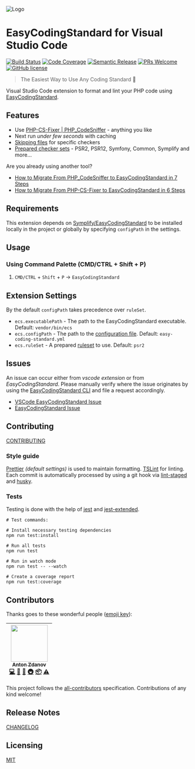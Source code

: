 ![Logo](https://user-images.githubusercontent.com/6123841/45583639-acff8200-b8ce-11e8-83a4-10a260e33035.png)

# EasyCodingStandard for Visual Studio Code

[![Build Status](https://img.shields.io/circleci/project/github/azdanov/vscode-easy-coding-standard.png)](https://circleci.com/gh/azdanov/vscode-easy-coding-standard) [![Code Coverage](https://img.shields.io/codecov/c/github/azdanov/vscode-easy-coding-standard.png)](https://codecov.io/gh/azdanov/vscode-easy-coding-standard) [![Semantic Release](https://img.shields.io/badge/deploy-semantic--release-%23db077c.png)](https://github.com/semantic-release/semantic-release) [![PRs Welcome](https://img.shields.io/badge/PRs-welcome-brightgreen.png)](http://makeapullrequest.com) [![GitHub license](https://img.shields.io/badge/license-MIT-blue.png)](./LICENSE)

> The Easiest Way to Use Any Coding Standard 🐘

Visual Studio Code extension to format and lint your PHP code using [EasyCodingStandard](https://github.com/Symplify/EasyCodingStandard).

## Features

- Use [PHP-CS-Fixer | PHP_CodeSniffer](https://www.tomasvotruba.cz/blog/2017/05/03/combine-power-of-php-code-sniffer-and-php-cs-fixer-in-3-lines/) - anything you like
- Next run _under few seconds_ with caching
- [Skipping files](https://github.com/Symplify/EasyCodingStandard#ignore-what-you-cant-fix) for specific checkers
- [Prepared checker sets](https://github.com/Symplify/EasyCodingStandard#use-prepared-checker-sets) - PSR2, PSR12, Symfony, Common, Symplify and more...

Are you already using another tool?

- [How to Migrate From PHP_CodeSniffer to EasyCodingStandard in 7 Steps](https://www.tomasvotruba.cz/blog/2018/06/04/how-to-migrate-from-php-code-sniffer-to-easy-coding-standard/#comment-4086561141)
- [How to Migrate From PHP-CS-Fixer to EasyCodingStandard in 6 Steps](https://www.tomasvotruba.cz/blog/2018/06/07/how-to-migrate-from-php-cs-fixer-to-easy-coding-standard/)

## Requirements

This extension depends on [Symplify/EasyCodingStandard](https://github.com/Symplify/EasyCodingStandard#install) to be installed locally in the project or globally by specifying `configPath` in the settings.

## Usage

### Using Command Palette (CMD/CTRL + Shift + P)

1. `CMD/CTRL` + `Shift` + `P` -> `EasyCodingStandard`

## Extension Settings

By the default `configPath` takes precedence over `ruleSet`.

- `ecs.executablePath` - The path to the EasyCodingStandard executable. Default: `vendor/bin/ecs`
- `ecs.configPath` - The path to the [configuration file](https://github.com/Symplify/EasyCodingStandard#1-create-configuration-and-setup-checkers). Default: `easy-coding-standard.yml`
- `ecs.ruleSet` - A prepared [ruleset](https://github.com/Symplify/EasyCodingStandard#use-prepared-checker-sets) to use. Default: `psr2`

## Issues

An issue can occur either from _vscode extension_ or from _EasyCodingStandard_. Please manually verify where the issue originates by using the [EasyCodingStandard CLI](https://github.com/Symplify/EasyCodingStandard#usage) and file a request accordingly.

- [VSCode EasyCodingStandard Issue](https://github.com/azdanov/vscode-easy-coding-standard/issues/new)
- [EasyCodingStandard Issue](https://github.com/Symplify/Symplify/issues/new)

## Contributing

[CONTRIBUTING](./CONTRIBUTING.md)

### Style guide

[Prettier](https://prettier.io/) _(default settings)_ is used to maintain formatting. [TSLint](https://github.com/palantir/tslint) for linting. Each commit is automatically processed by using a git hook via [lint-staged](https://github.com/okonet/lint-staged) and [husky](https://github.com/typicode/husky).

### Tests

Testing is done with the help of [jest](https://jestjs.io/) and [jest-extended](https://github.com/jest-community/jest-extended).

```shell
# Test commands:

# Install necessary testing dependencies
npm run test:install

# Run all tests
npm run test

# Run in watch mode
npm run test -- --watch

# Create a coverage report
npm run test:coverage
```

## Contributors

Thanks goes to these wonderful people ([emoji key](https://github.com/kentcdodds/all-contributors#emoji-key)):

<!-- ALL-CONTRIBUTORS-LIST:START - Do not remove or modify this section -->
<!-- prettier-ignore -->
| [<img src="https://avatars2.githubusercontent.com/u/6123841?v=4" width="100px;"/><br /><sub><b>Anton Zdanov</b></sub>](https://azdanov.js.org/)<br />[💻](https://github.com/azdanov/vscode-easy-coding-standard/commits?author=azdanov "Code") [📖](https://github.com/azdanov/vscode-easy-coding-standard/commits?author=azdanov "Documentation") [🤔](#ideas-azdanov "Ideas, Planning, & Feedback") [🚇](#infra-azdanov "Infrastructure (Hosting, Build-Tools, etc)") [📦](#platform-azdanov "Packaging/porting to new platform") [⚠️](https://github.com/azdanov/vscode-easy-coding-standard/commits?author=azdanov "Tests") |
| :---: |

<!-- ALL-CONTRIBUTORS-LIST:END -->

This project follows the [all-contributors](https://github.com/kentcdodds/all-contributors) specification. Contributions of any kind welcome!

## Release Notes

[CHANGELOG](./CHANGELOG.md)

## Licensing

[MIT](./LICENSE)
